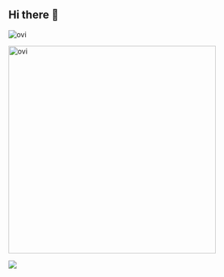 ## Hi there 👋

<img src="https://github-readme-stats.vercel.app/api/top-langs?username=riririyako&show_icons=true&locale=jp&layout=compact&theme=chartreuse-dark" alt="ovi" /></p>

<img src="https://github-readme-stats.vercel.app/api?username=riririyako&show_icons=true&locale=jp&theme=chartreuse-dark" alt="ovi" width="410" /></p>


<img src="https://github-profile-trophy.vercel.app/?username=riririyako&theme=juicyfresh&no-bg=true" />

<!--
**riririyako/riririyako** is a ✨ _special_ ✨ repository because its `README.md` (this file) appears on your GitHub profile.

Here are some ideas to get you started:

- 🔭 I’m currently working on ...
- 🌱 I’m currently learning ...
- 👯 I’m looking to collaborate on ...
- 🤔 I’m looking for help with ...
- 💬 Ask me about ...
- 📫 How to reach me: ...
- 😄 Pronouns: ...
- ⚡ Fun fact: ...
-->
